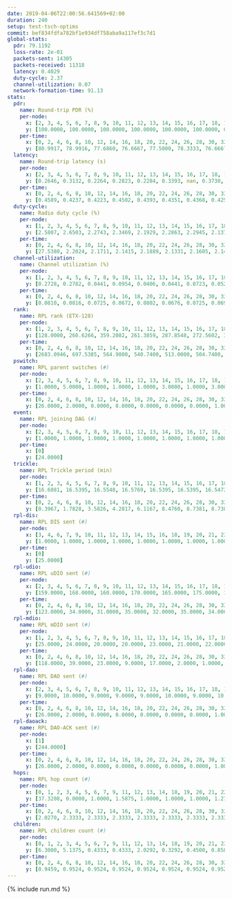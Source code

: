 ```yaml
---
date: 2019-04-06T22:00:56.641569+02:00
duration: 240
setup: test-tsch-optims
commit: bef834fdfa782bf1e934df758aba9a117ef3c7d1
global-stats:
  pdr: 79.1192
  loss-rate: 2e-01
  packets-sent: 14305
  packets-received: 11318
  latency: 0.4029
  duty-cycle: 2.37
  channel-utilization: 0.07
  network-formation-time: 91.13
stats:
  pdr:
    name: Round-trip PDR (%)
    per-node:
      x: [2, 3, 4, 5, 6, 7, 8, 9, 10, 11, 12, 13, 14, 15, 16, 17, 18, 19, 20, 21, 22, 23, 24, 25]
      y: [100.0000, 100.0000, 100.0000, 100.0000, 100.0000, 100.0000, 0.0000, 100.0000, 0.0000, 100.0000, 100.0000, 100.0000, 100.0000, 0.0000, 0.0000, 0.0000, 100.0000, 100.0000, 100.0000, 100.0000, 100.0000, 100.0000, 100.0000, 100.0000]
    per-time:
      x: [0, 2, 4, 6, 8, 10, 12, 14, 16, 18, 20, 22, 24, 26, 28, 30, 32, 34, 36, 38, 40, 42, 44, 46, 48, 50, 52, 54, 56, 58, 60, 62, 64, 66, 68, 70, 72, 74, 76, 78, 80, 82, 84, 86, 88, 90, 92, 94, 96, 98, 100, 102, 104, 106, 108, 110, 112, 114, 116, 118, 120, 122, 124, 126, 128, 130, 132, 134, 136, 138, 140, 142, 144, 146, 148, 150, 152, 154, 156, 158, 160, 162, 164, 166, 168, 170, 172, 174, 176, 178, 180, 182, 184, 186, 188, 190, 192, 194, 196, 198, 200, 202, 204, 206, 208, 210, 212, 214, 216, 218, 220, 222, 224, 226, 228, 230, 232, 234, 236, 238]
      y: [80.9917, 78.9916, 77.6860, 76.6667, 77.5000, 78.3333, 76.6667, 77.5000, 77.5000, 79.1667, 76.6667, 75.8333, 83.3333, 80.8333, 79.1667, 82.3529, 75.2066, 75.8333, 84.1667, 74.1667, 82.5000, 74.1667, 76.6667, 78.3333, 84.1667, 74.1667, 77.5000, 80.8333, 81.6667, 77.5000, 84.1667, 82.5000, 74.1667, 83.3333, 73.3333, 75.0000, 78.3333, 82.5000, 75.0000, 83.3333, 85.0000, 81.6667, 82.5000, 77.5000, 70.0000, 81.6667, 79.1667, 87.5000, 78.3333, 83.3333, 84.1667, 74.1667, 84.1667, 74.1667, 80.0000, 78.3333, 75.0000, 84.1667, 81.6667, 81.6667, 77.5000, 84.1667, 75.8333, 83.3333, 80.8333, 80.0000, 83.3333, 82.5000, 80.8333, 78.3333, 74.1667, 80.0000, 72.5000, 77.5000, 80.8333, 80.0000, 77.5000, 77.5000, 73.3333, 81.6667, 76.6667, 81.6667, 81.6667, 78.3333, 78.3333, 80.8333, 79.1667, 80.8333, 75.8333, 80.8333, 78.3333, 80.0000, 80.0000, 75.0000, 80.8333, 71.6667, 76.6667, 84.1667, 76.6667, 80.0000, 75.8333, 76.6667, 79.1667, 78.3333, 79.1667, 85.8333, 83.3333, 79.1667, 85.0000, 78.3333, 77.5000, 77.5000, 81.5126, 74.3802, 80.0000, 81.6667, 79.1667, 72.5000, 79.1667, 79.1667]
  latency:
    name: Round-trip latency (s)
    per-node:
      x: [2, 3, 4, 5, 6, 7, 8, 9, 10, 11, 12, 13, 14, 15, 16, 17, 18, 19, 20, 21, 22, 23, 24, 25]
      y: [0.2646, 0.3132, 0.2264, 0.2823, 0.2284, 0.3393, nan, 0.3730, nan, 0.4003, 0.3812, 0.4265, 0.4203, nan, nan, nan, 0.4267, 0.4386, 0.5771, 0.4487, 0.4376, 0.5486, 0.5763, 0.5305]
    per-time:
      x: [0, 2, 4, 6, 8, 10, 12, 14, 16, 18, 20, 22, 24, 26, 28, 30, 32, 34, 36, 38, 40, 42, 44, 46, 48, 50, 52, 54, 56, 58, 60, 62, 64, 66, 68, 70, 72, 74, 76, 78, 80, 82, 84, 86, 88, 90, 92, 94, 96, 98, 100, 102, 104, 106, 108, 110, 112, 114, 116, 118, 120, 122, 124, 126, 128, 130, 132, 134, 136, 138, 140, 142, 144, 146, 148, 150, 152, 154, 156, 158, 160, 162, 164, 166, 168, 170, 172, 174, 176, 178, 180, 182, 184, 186, 188, 190, 192, 194, 196, 198, 200, 202, 204, 206, 208, 210, 212, 214, 216, 218, 220, 222, 224, 226, 228, 230, 232, 234, 236, 238]
      y: [0.4589, 0.4237, 0.4223, 0.4502, 0.4393, 0.4351, 0.4368, 0.4255, 0.4336, 0.4184, 0.4389, 0.4225, 0.4415, 0.4161, 0.4580, 0.4519, 0.4254, 0.4584, 0.4593, 0.4361, 0.4593, 0.4554, 0.4570, 0.4560, 0.4399, 0.4417, 0.4521, 0.4156, 0.3974, 0.4092, 0.4150, 0.4074, 0.4362, 0.4026, 0.4046, 0.4121, 0.4178, 0.4164, 0.4422, 0.4325, 0.4230, 0.4207, 0.4016, 0.3915, 0.4167, 0.3998, 0.4041, 0.4134, 0.3865, 0.3858, 0.4124, 0.4116, 0.4141, 0.4051, 0.4007, 0.3925, 0.4091, 0.4122, 0.4070, 0.4000, 0.3910, 0.3879, 0.3814, 0.3982, 0.4103, 0.3892, 0.3826, 0.4166, 0.4271, 0.4022, 0.3858, 0.3905, 0.4005, 0.3954, 0.3911, 0.3841, 0.4114, 0.3894, 0.3811, 0.3755, 0.3877, 0.3960, 0.4173, 0.3895, 0.3871, 0.3783, 0.3903, 0.4055, 0.3902, 0.3999, 0.3631, 0.3808, 0.3811, 0.3797, 0.3953, 0.3821, 0.3649, 0.3558, 0.3731, 0.3486, 0.3811, 0.3871, 0.3689, 0.3658, 0.3639, 0.3614, 0.3769, 0.3762, 0.3624, 0.3702, 0.3456, 0.3636, 0.3499, 0.3698, 0.3588, 0.3806, 0.3557, 0.3707, 0.3612, 0.3427]
  duty-cycle:
    name: Radio duty cycle (%)
    per-node:
      x: [1, 2, 3, 4, 5, 6, 7, 8, 9, 10, 11, 12, 13, 14, 15, 16, 17, 18, 19, 20, 21, 22, 23, 24, 25]
      y: [2.5807, 2.6503, 2.2743, 2.3469, 2.1929, 2.2863, 2.2945, 2.1377, 2.2605, 2.2729, 2.1918, 2.2270, 2.3827, 2.2072, 2.7185, 2.2909, 2.1667, 2.5206, 2.4809, 2.5030, 2.3999, 2.4584, 2.5072, 2.4361, 2.4430]
    per-time:
      x: [0, 2, 4, 6, 8, 10, 12, 14, 16, 18, 20, 22, 24, 26, 28, 30, 32, 34, 36, 38, 40, 42, 44, 46, 48, 50, 52, 54, 56, 58, 60, 62, 64, 66, 68, 70, 72, 74, 76, 78, 80, 82, 84, 86, 88, 90, 92, 94, 96, 98, 100, 102, 104, 106, 108, 110, 112, 114, 116, 118, 120, 122, 124, 126, 128, 130, 132, 134, 136, 138, 140, 142, 144, 146, 148, 150, 152, 154, 156, 158, 160, 162, 164, 166, 168, 170, 172, 174, 176, 178, 180, 182, 184, 186, 188, 190, 192, 194, 196, 198, 200, 202, 204, 206, 208, 210, 212, 214, 216, 218, 220, 222, 224, 226, 228, 230, 232, 234, 236, 238]
      y: [27.5380, 2.2024, 2.1711, 2.1415, 2.1889, 2.1331, 2.1605, 2.1470, 2.1548, 2.1553, 2.1277, 2.1440, 2.1457, 2.1592, 2.2316, 2.1928, 2.1861, 2.1697, 2.1655, 2.1840, 2.1707, 2.1626, 2.1761, 2.1551, 2.1762, 2.1850, 2.1586, 2.1690, 2.1554, 2.1581, 2.1408, 2.1818, 2.1542, 2.1647, 2.1687, 2.1341, 2.1422, 2.1455, 2.1616, 2.1647, 2.1612, 2.1750, 2.1671, 2.1849, 2.1228, 2.1605, 2.1462, 2.1623, 2.1769, 2.1323, 2.1653, 2.1661, 2.1475, 2.1653, 2.1465, 2.1571, 2.1337, 2.1784, 2.1627, 2.1678, 2.1730, 2.1419, 2.1581, 2.1386, 2.1564, 2.1643, 2.1572, 2.1716, 2.1774, 2.1917, 2.1328, 2.1498, 2.1608, 2.1415, 2.1554, 2.1504, 2.1592, 2.1536, 2.1407, 2.1390, 2.1452, 2.1410, 2.1421, 2.1704, 2.1476, 2.1574, 2.1910, 2.1513, 2.1526, 2.1454, 2.1754, 2.1477, 2.1595, 2.1524, 2.1554, 2.1695, 2.1344, 2.1259, 2.1437, 2.1484, 2.1519, 2.1607, 2.1502, 2.1499, 2.1514, 2.1607, 2.1475, 2.1617, 2.1569, 2.1533, 2.1518, 2.1417, 2.1620, 2.1380, 2.1577, 2.1456, 2.1577, 2.1340, 2.1579, 2.1444]
  channel-utilization:
    name: Channel utilization (%)
    per-node:
      x: [1, 2, 3, 4, 5, 6, 7, 8, 9, 10, 11, 12, 13, 14, 15, 16, 17, 18, 19, 20, 21, 22, 23, 24, 25]
      y: [0.2728, 0.2782, 0.0441, 0.0954, 0.0406, 0.0441, 0.0723, 0.0525, 0.0333, 0.0191, 0.0312, 0.0321, 0.0320, 0.0305, 0.2615, 0.0413, 0.0225, 0.1024, 0.0419, 0.0311, 0.0603, 0.0451, 0.0357, 0.0322, 0.0329]
    per-time:
      x: [0, 2, 4, 6, 8, 10, 12, 14, 16, 18, 20, 22, 24, 26, 28, 30, 32, 34, 36, 38, 40, 42, 44, 46, 48, 50, 52, 54, 56, 58, 60, 62, 64, 66, 68, 70, 72, 74, 76, 78, 80, 82, 84, 86, 88, 90, 92, 94, 96, 98, 100, 102, 104, 106, 108, 110, 112, 114, 116, 118, 120, 122, 124, 126, 128, 130, 132, 134, 136, 138, 140, 142, 144, 146, 148, 150, 152, 154, 156, 158, 160, 162, 164, 166, 168, 170, 172, 174, 176, 178, 180, 182, 184, 186, 188, 190, 192, 194, 196, 198, 200, 202, 204, 206, 208, 210, 212, 214, 216, 218, 220, 222, 224, 226, 228, 230, 232, 234, 236, 238]
      y: [0.0810, 0.0816, 0.0725, 0.0672, 0.0802, 0.0676, 0.0725, 0.0691, 0.0707, 0.0723, 0.0641, 0.0702, 0.0695, 0.0748, 0.0954, 0.0815, 0.0810, 0.0747, 0.0761, 0.0810, 0.0756, 0.0747, 0.0766, 0.0710, 0.0765, 0.0799, 0.0703, 0.0755, 0.0710, 0.0728, 0.0668, 0.0781, 0.0703, 0.0714, 0.0735, 0.0646, 0.0665, 0.0687, 0.0728, 0.0735, 0.0729, 0.0752, 0.0738, 0.0803, 0.0598, 0.0724, 0.0682, 0.0737, 0.0782, 0.0631, 0.0731, 0.0749, 0.0671, 0.0745, 0.0696, 0.0731, 0.0658, 0.0784, 0.0729, 0.0756, 0.0765, 0.0671, 0.0722, 0.0657, 0.0722, 0.0746, 0.0710, 0.0749, 0.0771, 0.0815, 0.0633, 0.0694, 0.0715, 0.0674, 0.0696, 0.0688, 0.0715, 0.0686, 0.0651, 0.0659, 0.0676, 0.0654, 0.0664, 0.0743, 0.0677, 0.0701, 0.0788, 0.0687, 0.0696, 0.0680, 0.0771, 0.0678, 0.0696, 0.0683, 0.0693, 0.0740, 0.0638, 0.0614, 0.0669, 0.0682, 0.0691, 0.0712, 0.0679, 0.0691, 0.0683, 0.0725, 0.0679, 0.0733, 0.0721, 0.0699, 0.0688, 0.0651, 0.0695, 0.0630, 0.0703, 0.0671, 0.0711, 0.0643, 0.0698, 0.0661]
  rank:
    name: RPL rank (ETX-128)
    per-node:
      x: [1, 2, 3, 4, 5, 6, 7, 8, 9, 10, 11, 12, 13, 14, 15, 16, 17, 18, 19, 20, 21, 22, 23, 24, 25]
      y: [128.0000, 260.6266, 359.2082, 261.3859, 287.8548, 272.5602, 387.4074, 366.7303, 481.5267, 412.6041, 445.9380, 427.3796, 508.0082, 507.3909, 418.8299, 539.7189, 507.7143, 550.2603, 565.2025, 961.9796, 596.8607, 586.7635, 716.0000, 973.7521, 737.3374]
    per-time:
      x: [0, 2, 4, 6, 8, 10, 12, 14, 16, 18, 20, 22, 24, 26, 28, 30, 32, 34, 36, 38, 40, 42, 44, 46, 48, 50, 52, 54, 56, 58, 60, 62, 64, 66, 68, 70, 72, 74, 76, 78, 80, 82, 84, 86, 88, 90, 92, 94, 96, 98, 100, 102, 104, 106, 108, 110, 112, 114, 116, 118, 120, 122, 124, 126, 128, 130, 132, 134, 136, 138, 140, 142, 144, 146, 148, 150, 152, 154, 156, 158, 160, 162, 164, 166, 168, 170, 172, 174, 176, 178, 180, 182, 184, 186, 188, 190, 192, 194, 196, 198, 200, 202, 204, 206, 208, 210, 212, 214, 216, 218, 220, 222, 224, 226, 228, 230, 232, 234, 236, 238]
      y: [2683.0946, 697.5385, 564.9800, 540.7400, 513.0000, 504.7400, 502.2200, 487.4902, 490.9000, 510.7800, 520.8600, 518.3400, 517.4600, 522.6863, 519.7358, 532.4600, 545.1000, 532.0800, 537.2000, 527.7885, 507.8077, 493.4706, 482.8269, 492.3800, 488.1400, 487.4200, 474.8600, 477.4314, 468.0000, 477.5200, 477.6000, 476.8654, 466.2400, 463.6200, 470.5490, 462.0600, 462.7000, 464.2600, 469.1600, 473.5769, 464.2800, 463.3600, 458.2600, 457.1800, 458.5000, 464.1373, 458.1176, 447.1373, 446.6400, 450.0200, 448.8600, 446.7400, 444.0200, 445.4902, 465.0392, 460.0000, 458.3800, 467.2000, 460.6078, 458.5882, 451.1373, 450.8000, 445.0000, 444.4000, 439.8600, 448.3800, 446.7800, 448.9800, 447.6400, 448.0600, 440.5192, 432.7200, 430.2400, 437.1600, 434.8400, 437.2600, 438.0400, 445.1200, 442.4400, 443.3000, 445.3922, 438.4400, 438.5600, 440.7400, 438.5600, 438.5000, 446.3529, 447.8800, 443.8000, 438.9216, 445.7800, 439.8654, 435.8400, 444.9600, 443.2400, 447.3396, 448.9200, 451.4200, 451.4118, 446.3200, 449.4423, 446.2353, 436.8200, 433.7200, 430.3600, 438.7000, 444.4510, 453.0000, 457.0980, 446.8039, 428.4808, 433.6000, 427.1961, 426.7000, 428.8200, 431.1200, 437.5000, 438.1569, 433.8235, 432.5000]
  pswitch:
    name: RPL parent switches (#)
    per-node:
      x: [2, 3, 4, 5, 6, 7, 8, 9, 10, 11, 12, 13, 14, 15, 16, 17, 18, 19, 20, 21, 22, 23, 24, 25]
      y: [1.0000, 5.0000, 1.0000, 1.0000, 1.0000, 3.0000, 1.0000, 3.0000, 5.0000, 2.0000, 5.0000, 4.0000, 3.0000, 1.0000, 9.0000, 5.0000, 2.0000, 2.0000, 5.0000, 4.0000, 1.0000, 9.0000, 2.0000, 4.0000]
    per-time:
      x: [0, 2, 4, 6, 8, 10, 12, 14, 16, 18, 20, 22, 24, 26, 28, 30, 32, 34, 36, 38, 40, 42, 44, 46, 48, 50, 52, 54, 56, 58, 60, 62, 64, 66, 68, 70, 72, 74, 76, 78, 80, 82, 84, 86, 88, 90, 92, 94, 96, 98, 100, 102, 104, 106, 108, 110, 112, 114, 116, 118, 120, 122, 124, 126, 128, 130, 132, 134, 136, 138, 140, 142, 144, 146, 148, 150, 152, 154, 156, 158, 160, 162, 164, 166, 168, 170, 172, 174, 176, 178, 180, 182, 184, 186, 188, 190, 192, 194, 196, 198, 200, 202, 204, 206, 208, 210, 212, 214, 216, 218, 220, 222, 224, 226, 228, 230, 232, 234, 236]
      y: [26.0000, 2.0000, 0.0000, 0.0000, 0.0000, 0.0000, 0.0000, 1.0000, 0.0000, 0.0000, 0.0000, 0.0000, 0.0000, 1.0000, 3.0000, 0.0000, 0.0000, 0.0000, 0.0000, 2.0000, 2.0000, 1.0000, 2.0000, 0.0000, 0.0000, 0.0000, 0.0000, 1.0000, 0.0000, 0.0000, 0.0000, 2.0000, 0.0000, 0.0000, 1.0000, 0.0000, 0.0000, 0.0000, 0.0000, 2.0000, 0.0000, 0.0000, 0.0000, 0.0000, 0.0000, 1.0000, 1.0000, 1.0000, 0.0000, 0.0000, 0.0000, 0.0000, 0.0000, 1.0000, 1.0000, 1.0000, 0.0000, 0.0000, 1.0000, 1.0000, 1.0000, 0.0000, 1.0000, 0.0000, 0.0000, 0.0000, 0.0000, 0.0000, 0.0000, 0.0000, 2.0000, 0.0000, 0.0000, 0.0000, 0.0000, 0.0000, 0.0000, 0.0000, 0.0000, 0.0000, 1.0000, 0.0000, 0.0000, 0.0000, 0.0000, 0.0000, 1.0000, 0.0000, 0.0000, 1.0000, 0.0000, 2.0000, 0.0000, 0.0000, 0.0000, 3.0000, 0.0000, 0.0000, 1.0000, 0.0000, 2.0000, 1.0000, 0.0000, 0.0000, 0.0000, 0.0000, 1.0000, 1.0000, 1.0000, 1.0000, 2.0000, 0.0000, 1.0000, 0.0000, 0.0000, 0.0000, 0.0000, 1.0000, 1.0000]
  event:
    name: RPL joining DAG (#)
    per-node:
      x: [2, 3, 4, 5, 6, 7, 8, 9, 10, 11, 12, 13, 14, 15, 16, 17, 18, 19, 20, 21, 22, 23, 24, 25]
      y: [1.0000, 1.0000, 1.0000, 1.0000, 1.0000, 1.0000, 1.0000, 1.0000, 1.0000, 1.0000, 1.0000, 1.0000, 1.0000, 1.0000, 1.0000, 1.0000, 1.0000, 1.0000, 1.0000, 1.0000, 1.0000, 1.0000, 1.0000, 1.0000]
    per-time:
      x: [0]
      y: [24.0000]
  trickle:
    name: RPL Trickle period (min)
    per-node:
      x: [1, 2, 3, 4, 5, 6, 7, 8, 9, 10, 11, 12, 13, 14, 15, 16, 17, 18, 19, 20, 21, 22, 23, 24, 25]
      y: [16.6081, 16.5395, 16.5548, 16.5769, 16.5395, 16.5395, 16.5472, 16.5395, 16.5377, 16.5459, 16.5434, 16.5453, 16.5370, 16.4660, 16.5395, 16.5559, 16.5097, 16.3298, 16.5267, 16.3347, 16.4635, 16.5228, 16.6023, 16.3925, 16.5843]
    per-time:
      x: [0, 2, 4, 6, 8, 10, 12, 14, 16, 18, 20, 22, 24, 26, 28, 30, 32, 34, 36, 38, 40, 42, 44, 46, 48, 50, 52, 54, 56, 58, 60, 62, 64, 66, 68, 70, 72, 74, 76, 78, 80, 82, 84, 86, 88, 90, 92, 94, 96, 98, 100, 102, 104, 106, 108, 110, 112, 114, 116, 118, 120, 122, 124, 126, 128, 130, 132, 134, 136, 138, 140, 142, 144, 146, 148, 150, 152, 154, 156, 158, 160, 162, 164, 166, 168, 170, 172, 174, 176, 178, 180, 182, 184, 186, 188, 190, 192, 194, 196, 198, 200, 202, 204, 206, 208, 210, 212, 214, 216, 218, 220, 222, 224, 226, 228, 230, 232, 234, 236, 238]
      y: [0.3967, 1.7828, 3.5826, 4.2817, 6.1167, 8.4760, 8.7381, 8.7381, 8.9129, 16.4277, 17.4763, 17.4763, 17.4763, 17.4763, 17.4763, 17.4763, 17.4763, 17.4763, 17.4763, 17.4763, 17.4763, 17.4763, 17.4763, 17.4763, 17.4763, 17.4763, 17.4763, 17.4763, 17.4763, 17.4763, 17.4763, 17.4763, 17.4763, 17.4763, 17.4763, 17.4763, 17.4763, 17.4763, 17.4763, 17.4763, 17.4763, 17.4763, 17.4763, 17.4763, 17.4763, 17.4763, 17.4763, 17.4763, 17.4763, 17.4763, 17.4763, 17.4763, 17.4763, 17.4763, 17.4763, 17.4763, 17.4763, 17.4763, 17.4763, 17.4763, 17.4763, 17.4763, 17.4763, 17.4763, 17.4763, 17.4763, 17.4763, 17.4763, 17.4763, 17.4763, 17.4763, 17.4763, 17.4763, 17.4763, 17.4763, 17.4763, 17.4763, 17.4763, 17.4763, 17.4763, 17.4763, 17.4763, 17.4763, 17.4763, 17.4763, 17.4763, 17.4763, 17.4763, 17.4763, 17.4763, 17.4763, 17.4763, 17.4763, 17.4763, 17.4763, 17.4763, 17.4763, 17.4763, 17.4763, 17.4763, 17.4763, 17.4763, 17.4763, 17.4763, 17.4763, 17.4763, 17.4763, 17.4763, 17.4763, 17.4763, 17.4763, 17.4763, 17.4763, 17.4763, 17.4763, 17.4763, 17.4763, 17.4763, 17.4763, 17.4763]
  rpl-dis:
    name: RPL DIS sent (#)
    per-node:
      x: [3, 4, 6, 7, 9, 10, 11, 12, 13, 14, 15, 16, 18, 19, 20, 21, 22, 23, 24, 25]
      y: [1.0000, 1.0000, 1.0000, 1.0000, 1.0000, 1.0000, 1.0000, 1.0000, 1.0000, 2.0000, 1.0000, 1.0000, 1.0000, 1.0000, 2.0000, 1.0000, 1.0000, 2.0000, 2.0000, 2.0000]
    per-time:
      x: [0]
      y: [25.0000]
  rpl-udio:
    name: RPL uDIO sent (#)
    per-node:
      x: [2, 3, 4, 5, 6, 7, 8, 9, 10, 11, 12, 13, 14, 15, 16, 17, 18, 19, 20, 21, 22, 23, 24, 25]
      y: [159.0000, 168.0000, 160.0000, 170.0000, 165.0000, 175.0000, 161.0000, 162.0000, 184.0000, 165.0000, 168.0000, 170.0000, 169.0000, 147.0000, 178.0000, 166.0000, 161.0000, 165.0000, 173.0000, 159.0000, 167.0000, 171.0000, 158.0000, 164.0000]
    per-time:
      x: [0, 2, 4, 6, 8, 10, 12, 14, 16, 18, 20, 22, 24, 26, 28, 30, 32, 34, 36, 38, 40, 42, 44, 46, 48, 50, 52, 54, 56, 58, 60, 62, 64, 66, 68, 70, 72, 74, 76, 78, 80, 82, 84, 86, 88, 90, 92, 94, 96, 98, 100, 102, 104, 106, 108, 110, 112, 114, 116, 118, 120, 122, 124, 126, 128, 130, 132, 134, 136, 138, 140, 142, 144, 146, 148, 150, 152, 154, 156, 158, 160, 162, 164, 166, 168, 170, 172, 174, 176, 178, 180, 182, 184, 186, 188, 190, 192, 194, 196, 198, 200, 202, 204, 206, 208, 210, 212, 214, 216, 218, 220, 222, 224, 226, 228, 230, 232, 234, 236, 238]
      y: [123.0000, 34.0000, 31.0000, 35.0000, 32.0000, 35.0000, 34.0000, 29.0000, 37.0000, 36.0000, 35.0000, 33.0000, 34.0000, 31.0000, 43.0000, 36.0000, 31.0000, 26.0000, 31.0000, 30.0000, 30.0000, 31.0000, 34.0000, 33.0000, 34.0000, 30.0000, 34.0000, 32.0000, 30.0000, 39.0000, 31.0000, 34.0000, 34.0000, 33.0000, 32.0000, 33.0000, 30.0000, 35.0000, 31.0000, 31.0000, 33.0000, 32.0000, 31.0000, 34.0000, 31.0000, 35.0000, 33.0000, 31.0000, 30.0000, 30.0000, 29.0000, 29.0000, 39.0000, 35.0000, 36.0000, 28.0000, 31.0000, 30.0000, 34.0000, 27.0000, 37.0000, 32.0000, 36.0000, 31.0000, 32.0000, 29.0000, 32.0000, 34.0000, 30.0000, 41.0000, 30.0000, 33.0000, 33.0000, 31.0000, 31.0000, 32.0000, 33.0000, 32.0000, 30.0000, 35.0000, 29.0000, 29.0000, 36.0000, 26.0000, 31.0000, 34.0000, 33.0000, 31.0000, 31.0000, 31.0000, 35.0000, 33.0000, 35.0000, 33.0000, 33.0000, 33.0000, 26.0000, 34.0000, 37.0000, 30.0000, 33.0000, 30.0000, 37.0000, 31.0000, 31.0000, 36.0000, 28.0000, 32.0000, 37.0000, 32.0000, 30.0000, 27.0000, 31.0000, 35.0000, 34.0000, 33.0000, 34.0000, 32.0000, 29.0000, 34.0000]
  rpl-mdio:
    name: RPL mDIO sent (#)
    per-node:
      x: [1, 2, 3, 4, 5, 6, 7, 8, 9, 10, 11, 12, 13, 14, 15, 16, 17, 18, 19, 20, 21, 22, 23, 24, 25]
      y: [25.0000, 24.0000, 20.0000, 20.0000, 23.0000, 21.0000, 22.0000, 23.0000, 20.0000, 20.0000, 20.0000, 20.0000, 21.0000, 21.0000, 21.0000, 21.0000, 22.0000, 25.0000, 21.0000, 24.0000, 21.0000, 22.0000, 20.0000, 25.0000, 20.0000]
    per-time:
      x: [0, 2, 4, 6, 8, 10, 12, 14, 16, 18, 20, 22, 24, 26, 28, 30, 32, 34, 36, 38, 40, 42, 44, 46, 48, 50, 52, 54, 56, 58, 60, 62, 64, 66, 68, 70, 72, 74, 76, 78, 80, 82, 84, 86, 88, 90, 92, 94, 96, 98, 100, 102, 104, 106, 108, 110, 112, 114, 116, 118, 120, 122, 124, 126, 128, 130, 132, 134, 136, 138, 140, 142, 144, 146, 148, 150, 152, 154, 156, 158, 160, 162, 164, 166, 168, 170, 172, 174, 176, 178, 180, 182, 184, 186, 188, 190, 192, 194, 196, 198, 200, 202, 204, 206, 208, 210, 212, 214, 216, 218, 220, 222, 224, 226, 228, 230, 232, 234, 236, 238, 240]
      y: [118.0000, 39.0000, 23.0000, 9.0000, 17.0000, 2.0000, 1.0000, 9.0000, 11.0000, 4.0000, 0.0000, 0.0000, 0.0000, 3.0000, 5.0000, 8.0000, 3.0000, 6.0000, 0.0000, 0.0000, 0.0000, 0.0000, 6.0000, 3.0000, 4.0000, 5.0000, 7.0000, 0.0000, 0.0000, 0.0000, 0.0000, 6.0000, 3.0000, 6.0000, 9.0000, 1.0000, 0.0000, 0.0000, 0.0000, 2.0000, 4.0000, 8.0000, 6.0000, 4.0000, 1.0000, 0.0000, 0.0000, 0.0000, 3.0000, 5.0000, 7.0000, 4.0000, 6.0000, 0.0000, 0.0000, 0.0000, 0.0000, 9.0000, 7.0000, 4.0000, 4.0000, 1.0000, 0.0000, 0.0000, 0.0000, 2.0000, 2.0000, 4.0000, 7.0000, 10.0000, 0.0000, 0.0000, 0.0000, 0.0000, 4.0000, 2.0000, 6.0000, 6.0000, 6.0000, 1.0000, 0.0000, 0.0000, 0.0000, 3.0000, 7.0000, 5.0000, 7.0000, 3.0000, 0.0000, 0.0000, 0.0000, 0.0000, 6.0000, 5.0000, 5.0000, 7.0000, 2.0000, 0.0000, 0.0000, 0.0000, 1.0000, 5.0000, 5.0000, 3.0000, 8.0000, 3.0000, 0.0000, 0.0000, 0.0000, 0.0000, 4.0000, 7.0000, 8.0000, 6.0000, 0.0000, 0.0000, 0.0000, 0.0000, 3.0000, 5.0000, 1.0000]
  rpl-dao:
    name: RPL DAO sent (#)
    per-node:
      x: [2, 3, 4, 5, 6, 7, 8, 9, 10, 11, 12, 13, 14, 15, 16, 17, 18, 19, 20, 21, 22, 23, 24, 25]
      y: [9.0000, 10.0000, 9.0000, 9.0000, 9.0000, 10.0000, 9.0000, 10.0000, 11.0000, 10.0000, 11.0000, 11.0000, 10.0000, 9.0000, 13.0000, 12.0000, 10.0000, 10.0000, 10.0000, 11.0000, 9.0000, 12.0000, 9.0000, 11.0000]
    per-time:
      x: [0, 2, 4, 6, 8, 10, 12, 14, 16, 18, 20, 22, 24, 26, 28, 30, 32, 34, 36, 38, 40, 42, 44, 46, 48, 50, 52, 54, 56, 58, 60, 62, 64, 66, 68, 70, 72, 74, 76, 78, 80, 82, 84, 86, 88, 90, 92, 94, 96, 98, 100, 102, 104, 106, 108, 110, 112, 114, 116, 118, 120, 122, 124, 126, 128, 130, 132, 134, 136, 138, 140, 142, 144, 146, 148, 150, 152, 154, 156, 158, 160, 162, 164, 166, 168, 170, 172, 174, 176, 178, 180, 182, 184, 186, 188, 190, 192, 194, 196, 198, 200, 202, 204, 206, 208, 210, 212, 214, 216, 218, 220, 222, 224, 226, 228, 230, 232, 234, 236, 238]
      y: [26.0000, 2.0000, 0.0000, 0.0000, 0.0000, 0.0000, 0.0000, 1.0000, 0.0000, 0.0000, 0.0000, 0.0000, 0.0000, 1.0000, 21.0000, 1.0000, 0.0000, 0.0000, 0.0000, 2.0000, 2.0000, 2.0000, 2.0000, 0.0000, 0.0000, 0.0000, 0.0000, 1.0000, 13.0000, 4.0000, 0.0000, 2.0000, 0.0000, 1.0000, 2.0000, 1.0000, 1.0000, 0.0000, 0.0000, 1.0000, 0.0000, 0.0000, 6.0000, 11.0000, 0.0000, 3.0000, 1.0000, 2.0000, 1.0000, 0.0000, 0.0000, 1.0000, 0.0000, 1.0000, 1.0000, 1.0000, 4.0000, 10.0000, 2.0000, 1.0000, 3.0000, 1.0000, 2.0000, 0.0000, 0.0000, 1.0000, 0.0000, 0.0000, 1.0000, 1.0000, 4.0000, 7.0000, 4.0000, 1.0000, 2.0000, 0.0000, 3.0000, 0.0000, 0.0000, 1.0000, 1.0000, 0.0000, 0.0000, 2.0000, 3.0000, 5.0000, 8.0000, 1.0000, 1.0000, 1.0000, 3.0000, 2.0000, 0.0000, 1.0000, 1.0000, 3.0000, 0.0000, 1.0000, 2.0000, 4.0000, 7.0000, 2.0000, 1.0000, 0.0000, 2.0000, 3.0000, 1.0000, 2.0000, 1.0000, 2.0000, 2.0000, 1.0000, 2.0000, 4.0000, 5.0000, 2.0000, 0.0000, 2.0000, 3.0000, 1.0000]
  rpl-daoack:
    name: RPL DAO-ACK sent (#)
    per-node:
      x: [1]
      y: [244.0000]
    per-time:
      x: [0, 2, 4, 6, 8, 10, 12, 14, 16, 18, 20, 22, 24, 26, 28, 30, 32, 34, 36, 38, 40, 42, 44, 46, 48, 50, 52, 54, 56, 58, 60, 62, 64, 66, 68, 70, 72, 74, 76, 78, 80, 82, 84, 86, 88, 90, 92, 94, 96, 98, 100, 102, 104, 106, 108, 110, 112, 114, 116, 118, 120, 122, 124, 126, 128, 130, 132, 134, 136, 138, 140, 142, 144, 146, 148, 150, 152, 154, 156, 158, 160, 162, 164, 166, 168, 170, 172, 174, 176, 178, 180, 182, 184, 186, 188, 190, 192, 194, 196, 198, 200, 202, 204, 206, 208, 210, 212, 214, 216, 218, 220, 222, 224, 226, 228, 230, 232, 234, 236, 238]
      y: [26.0000, 2.0000, 0.0000, 0.0000, 0.0000, 0.0000, 0.0000, 1.0000, 0.0000, 0.0000, 0.0000, 0.0000, 0.0000, 1.0000, 21.0000, 1.0000, 0.0000, 0.0000, 0.0000, 2.0000, 2.0000, 2.0000, 2.0000, 0.0000, 0.0000, 0.0000, 0.0000, 1.0000, 13.0000, 4.0000, 0.0000, 2.0000, 0.0000, 1.0000, 2.0000, 1.0000, 1.0000, 0.0000, 0.0000, 1.0000, 0.0000, 0.0000, 6.0000, 11.0000, 0.0000, 3.0000, 1.0000, 2.0000, 1.0000, 0.0000, 0.0000, 1.0000, 0.0000, 1.0000, 1.0000, 1.0000, 4.0000, 10.0000, 2.0000, 1.0000, 3.0000, 1.0000, 2.0000, 0.0000, 0.0000, 1.0000, 0.0000, 0.0000, 1.0000, 1.0000, 4.0000, 7.0000, 4.0000, 1.0000, 2.0000, 0.0000, 3.0000, 0.0000, 0.0000, 1.0000, 1.0000, 0.0000, 0.0000, 2.0000, 3.0000, 5.0000, 8.0000, 1.0000, 1.0000, 1.0000, 3.0000, 2.0000, 0.0000, 1.0000, 1.0000, 3.0000, 0.0000, 1.0000, 2.0000, 4.0000, 7.0000, 2.0000, 1.0000, 0.0000, 2.0000, 3.0000, 1.0000, 2.0000, 1.0000, 2.0000, 2.0000, 1.0000, 2.0000, 4.0000, 5.0000, 2.0000, 0.0000, 2.0000, 3.0000, 1.0000]
  hops:
    name: RPL hop count (#)
    per-node:
      x: [0, 1, 2, 3, 4, 5, 6, 7, 9, 11, 12, 13, 14, 18, 19, 20, 21, 22, 23, 24, 25]
      y: [37.3208, 0.0000, 1.0000, 1.5875, 1.0000, 1.0000, 1.0000, 1.2750, 18.1625, 4.3625, 2.0000, 6.4917, 37.6000, 37.5917, 37.7448, 38.0167, 37.6500, 37.6000, 38.0209, 38.0167, 38.0962]
    per-time:
      x: [0, 2, 4, 6, 8, 10, 12, 14, 16, 18, 20, 22, 24, 26, 28, 30, 32, 34, 36, 38, 40, 42, 44, 46, 48, 50, 52, 54, 56, 58, 60, 62, 64, 66, 68, 70, 72, 74, 76, 78, 80, 82, 84, 86, 88, 90, 92, 94, 96, 98, 100, 102, 104, 106, 108, 110, 112, 114, 116, 118, 120, 122, 124, 126, 128, 130, 132, 134, 136, 138, 140, 142, 144, 146, 148, 150, 152, 154, 156, 158, 160, 162, 164, 166, 168, 170, 172, 174, 176, 178, 180, 182, 184, 186, 188, 190, 192, 194, 196, 198, 200, 202, 204, 206, 208, 210, 212, 214, 216, 218, 220, 222, 224, 226, 228, 230, 232, 234, 236, 238]
      y: [2.0270, 2.3333, 2.3333, 2.3333, 2.3333, 2.3333, 2.3333, 2.3333, 2.3333, 2.3333, 2.3333, 2.3333, 2.3333, 2.3333, 27.3333, 27.3333, 27.3333, 27.3333, 27.3333, 26.1667, 25.0000, 25.0000, 2.3810, 2.3810, 2.3810, 2.3810, 2.3810, 2.3810, 2.3333, 2.3333, 2.3333, 25.0000, 25.0000, 25.0000, 25.0000, 25.0000, 25.0000, 25.0000, 25.0000, 25.0000, 25.0000, 25.0000, 25.0000, 25.0000, 25.0000, 25.0000, 25.0000, 25.0000, 25.0000, 25.0000, 25.0000, 25.0000, 25.0000, 25.0000, 2.2857, 2.3333, 2.3333, 2.3333, 2.3333, 28.5000, 29.6667, 29.6667, 29.6905, 29.7143, 29.7143, 29.7143, 29.7143, 29.7143, 29.7143, 29.7143, 28.5238, 27.3333, 27.3333, 27.3333, 27.3333, 27.3333, 27.3333, 27.3333, 27.3333, 27.3333, 27.3333, 27.3333, 27.3333, 27.3333, 27.3333, 27.3333, 27.3333, 27.3333, 27.3333, 27.3333, 27.3333, 27.3333, 27.3333, 27.3333, 27.3333, 27.3095, 27.2857, 27.2857, 26.1190, 24.9524, 24.9524, 24.9524, 24.9524, 24.9524, 24.9524, 24.9524, 24.9524, 2.2381, 2.2381, 2.2381, 2.2381, 2.2381, 13.5952, 24.9524, 24.9524, 24.9524, 24.9524, 24.9524, 24.9524, 24.9524]
  children:
    name: RPL children count (#)
    per-node:
      x: [0, 1, 2, 3, 4, 5, 6, 7, 9, 11, 12, 13, 14, 18, 19, 20, 21, 22, 23, 24, 25]
      y: [6.3000, 5.1375, 0.4333, 0.4333, 2.0292, 0.3292, 0.4500, 0.8583, 0.0000, 0.0000, 0.0000, 0.0000, 0.0000, 2.3833, 0.3891, 0.0000, 0.8625, 0.2833, 0.0921, 0.0000, 0.0000]
    per-time:
      x: [0, 2, 4, 6, 8, 10, 12, 14, 16, 18, 20, 22, 24, 26, 28, 30, 32, 34, 36, 38, 40, 42, 44, 46, 48, 50, 52, 54, 56, 58, 60, 62, 64, 66, 68, 70, 72, 74, 76, 78, 80, 82, 84, 86, 88, 90, 92, 94, 96, 98, 100, 102, 104, 106, 108, 110, 112, 114, 116, 118, 120, 122, 124, 126, 128, 130, 132, 134, 136, 138, 140, 142, 144, 146, 148, 150, 152, 154, 156, 158, 160, 162, 164, 166, 168, 170, 172, 174, 176, 178, 180, 182, 184, 186, 188, 190, 192, 194, 196, 198, 200, 202, 204, 206, 208, 210, 212, 214, 216, 218, 220, 222, 224, 226, 228, 230, 232, 234, 236, 238]
      y: [0.9459, 0.9524, 0.9524, 0.9524, 0.9524, 0.9524, 0.9524, 0.9524, 0.9524, 0.9524, 0.9524, 0.9524, 0.9524, 0.9524, 0.9524, 0.9524, 0.9524, 0.9524, 0.9524, 0.9524, 0.9524, 0.9524, 0.9524, 0.9524, 0.9524, 0.9524, 0.9524, 0.9524, 0.9524, 0.9524, 0.9524, 0.9524, 0.9524, 0.9524, 0.9524, 0.9524, 0.9524, 0.9524, 0.9524, 0.9524, 0.9524, 0.9524, 0.9524, 0.9524, 0.9524, 0.9524, 0.9524, 0.9524, 0.9524, 0.9524, 0.9524, 0.9524, 0.9524, 0.9524, 0.9524, 0.9524, 0.9524, 0.9524, 0.9524, 0.9524, 0.9524, 0.9524, 0.9524, 0.9524, 0.9524, 0.9524, 0.9524, 0.9524, 0.9524, 0.9524, 0.9524, 0.9524, 0.9524, 0.9524, 0.9524, 0.9524, 0.9524, 0.9524, 0.9524, 0.9524, 0.9524, 0.9524, 0.9524, 0.9524, 0.9524, 0.9524, 0.9524, 0.9524, 0.9524, 0.9524, 0.9524, 0.9524, 0.9524, 0.9524, 0.9524, 0.9524, 0.9524, 0.9524, 0.9524, 0.9524, 0.9524, 0.9524, 0.9524, 0.9524, 0.9524, 0.9524, 0.9524, 0.9524, 0.9524, 0.9524, 0.9524, 0.9524, 0.9524, 0.9524, 0.9524, 0.9524, 0.9524, 0.9524, 0.9524, 0.9524]
---
```


{% include run.md %}
